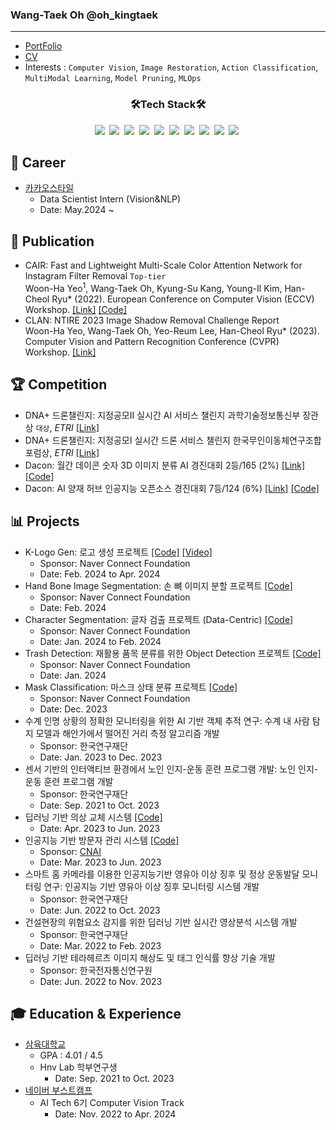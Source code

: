 ### Wang-Taek Oh @oh_kingtaek
- - -
* [PortFolio](https://ohkingtaek.github.io/)<br>
* [CV](https://docs.google.com/document/d/1-iZd9iQa5n-YG5HDDBT6QmNIyrnlgUGLl66bKXpdJZ4/edit?usp=sharing)<br>
* Interests : `Computer Vision`, `Image Restoration`, `Action Classification`, `MultiModal Learning`, `Model Pruning`, `MLOps`


<h3 align="center"> 🛠️Tech Stack🛠️️ </h3>

<p align="center">
<img src="https://img.shields.io/badge/python-3670A0?style=for-the-badge&logo=python&logoColor=ffdd54"/></a>&nbsp 
<img src="https://img.shields.io/badge/PyTorch-%23EE4C2C.svg?style=for-the-badge&logo=PyTorch&logoColor=white"/></a>&nbsp
<img src="https://img.shields.io/badge/Apache%20Airflow-017CEE?style=for-the-badge&logo=Apache%20Airflow&logoColor=white"/></a>&nbsp
<img src="https://img.shields.io/badge/Apache%20Spark-FDEE21?style=flat-square&logo=apachespark&logoColor=black"/></a>&nbsp
<img src="https://img.shields.io/badge/AWS-%23FF9900.svg?style=for-the-badge&logo=amazon-aws&logoColor=white"/></a>&nbsp
<img src="https://img.shields.io/badge/Qt-%23217346.svg?style=for-the-badge&logo=Qt&logoColor=white"/></a>&nbsp
<img src="https://img.shields.io/badge/react-%2320232a.svg?style=for-the-badge&logo=react&logoColor=%2361DAFB"/></a>&nbsp
<img src="https://img.shields.io/badge/FastAPI-005571?style=for-the-badge&logo=fastapi"/></a>&nbsp
<img src="https://img.shields.io/badge/Slack-4A154B?style=for-the-badge&logo=slack&logoColor=white"/></a>&nbsp
<img src="https://img.shields.io/badge/jira-%230A0FFF.svg?style=for-the-badge&logo=jira&logoColor=white"/></a>&nbsp

## 💼 Career
* [카카오스타일](https://kakaostyle.com)
  * Data Scientist Intern (Vision&NLP)
  * Date: May.2024 ~
    

## 📜 Publication
* CAIR: Fast and Lightweight Multi-Scale Color Attention Network for Instagram Filter Removal `Top-tier` <br>
Woon-Ha Yeo<sup>1</sup>, Wang-Taek Oh, Kyung-Su Kang, Young-Il Kim, Han-Cheol Ryu* (2022). European Conference on Computer Vision (ECCV) Workshop. [[Link]](https://arxiv.org/abs/2208.14039) [[Code]](https://github.com/hnvlab-syu/CAIR)
* CLAN: NTIRE 2023 Image Shadow Removal Challenge Report <br>
Woon-Ha Yeo, Wang-Taek Oh, Yeo-Reum Lee, Han-Cheol Ryu* (2023). Computer Vision and Pattern Recognition Conference (CVPR) Workshop. [[Link]](https://openaccess.thecvf.com/content/CVPR2023W/NTIRE/papers/Vasluianu_NTIRE_2023_Image_Shadow_Removal_Challenge_Report_CVPRW_2023_paper.pdf)

## 🏆 Competition
* DNA+ 드론챌린지: 지정공모II 실시간 AI 서비스 챌린지 과학기술정보통신부 장관상 `대상`, *ETRI* [[Link]](http://challenge-dnadrone.com)
* DNA+ 드론챌린지: 지정공모I 실시간 드론 서비스 챌린지 한국무인이동체연구조합 포럼상, *ETRI* [[Link]](http://challenge-dnadrone.com)
* Dacon: 월간 데이콘 숫자 3D 이미지 분류 AI 경진대회 2등/165 (2%) [[Link]](https://dacon.io/competitions/official/235951/overview/description) [[Code]](https://dacon.io/competitions/official/235951/codeshare/6637?page=1&dtype=recent)
* Dacon: AI 양재 허브 인공지능 오픈소스 경진대회 7등/124 (6%) [[Link]](https://dacon.io/competitions/official/235977/overview/description) [[Code]](https://github.com/ohkingtaek/Dacon_Super_Resolution)

## 📊 Projects
* K-Logo Gen: 로고 생성 프로젝트 [[Code]](https://github.com/boostcampaitech6/level2-3-cv-finalproject-cv-09) [[Video]](https://youtu.be/-TJc_Sb6EOA)
  * Sponsor: Naver Connect Foundation
  * Date: Feb. 2024 to Apr. 2024
* Hand Bone Image Segmentation: 손 뼈 이미지 분할 프로젝트 [[Code]](https://github.com/boostcampaitech6/level2-cv-semanticsegmentation-cv-09)
  * Sponsor: Naver Connect Foundation
  * Date: Feb. 2024
* Character Segmentation: 글자 검출 프로젝트 (Data-Centric) [[Code]](https://github.com/boostcampaitech6/level2-cv-datacentric-cv-09)
  * Sponsor: Naver Connect Foundation
  * Date: Jan. 2024 to Feb. 2024
* Trash Detection: 재활용 품목 분류를 위한 Object Detection 프로젝트 [[Code]](https://github.com/boostcampaitech6/level2-objectdetection-cv-09)
  * Sponsor: Naver Connect Foundation
  * Date: Jan. 2024
* Mask Classification: 마스크 상태 분류 프로젝트 [[Code]](https://github.com/boostcampaitech6/level1-imageclassification-cv-07)
  * Sponsor: Naver Connect Foundation
  * Date: Dec. 2023
* 수계 인명 상황의 정확한 모니터링을 위한 AI 기반 객체 추적 연구: 수계 내 사람 탐지 모델과 해안가에서 떨어진 거리 측정 알고리즘 개발
  * Sponsor: 한국연구재단
  * Date: Jan. 2023 to Dec. 2023
* 센서 기반의 인터액티브 환경에서 노인 인지-운동 훈련 프로그램 개발: 노인 인지-운동 훈련 프로그램 개발
  * Sponsor: 한국연구재단
  * Date: Sep. 2021 to Oct. 2023
* 딥러닝 기반 의상 교체 시스템 [[Code]](https://github.com/patrashu/clothes_matching)
  * Date: Apr. 2023 to Jun. 2023
* 인공지능 기반 방문자 관리 시스템 [[Code]](https://github.com/patrashu/cnai)
  * Sponsor: [CNAI](https://www.cnai.ai)
  * Date: Mar. 2023 to Jun. 2023
* 스마트 홈 카메라를 이용한 인공지능기반 영유아 이상 징후 및 정상 운동발달 모니터링 연구: 인공지능 기반 영유아 이상 징후 모니터링 시스템 개발
  * Sponsor: 한국연구재단
  * Date: Jun. 2022 to Oct. 2023
* 건설현장의 위험요소 감지를 위한 딥러닝 기반 실시간 영상분석 시스템 개발
  * Sponsor: 한국연구재단
  * Date: Mar. 2022 to Feb. 2023
* 딥러닝 기반 테라헤르츠 이미지 해상도 및 태그 인식률 향상 기술 개발
  * Sponsor: 한국전자통신연구원
  * Date: Jun. 2022 to Nov. 2023

## 🎓 Education & Experience
* [삼육대학교](https://www.syu.ac.kr)
  * GPA : 4.01 / 4.5
  * Hnv Lab 학부연구생
    * Date: Sep. 2021 to Oct. 2023
* [네이버 부스트캠프](https://boostcamp.connect.or.kr) 
  * AI Tech 6기 Computer Vision Track
    * Date: Nov. 2022 to Apr. 2024
